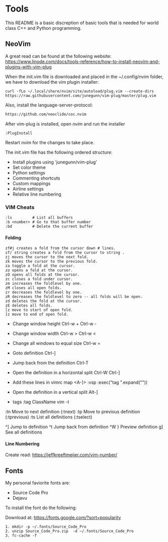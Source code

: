 # Tools

This README is a basic discreption of basic tools that is needed 
for world class C++ and Python programming.

## NeoVim

A great read can be found at the following website:
https://www.linode.com/docs/tools-reference/how-to-install-neovim-and-plugins-with-vim-plug

When the init.vim file is downloaded and placed in the ~/.config/nvim folder,
we have to download the vim plugin installer:

```
curl -fLo ~/.local/share/nvim/site/autoload/plug.vim --create-dirs https://raw.githubusercontent.com/junegunn/vim-plug/master/plug.vim
```

Also, install the language-server-protocol:

```bash
https://github.com/neoclide/coc.nvim
```

After vim-plug is installed, open *nvim* and run the installer

```
:PlugInstall
```

Restart *nvim* for the changes to take place. 

The init.vim file has the following ordered structure:

* Install plugins using 'junegunn/vim-plug'
* Set color theme
* Python settings
* Commenting shortcuts
* Custom mappings
* Airline settings
* Relative line numbering

### VIM Cheats

```
:ls         # List all buffers
:b <number> # Go to that buffer number
:bd         # Delete the current buffer
```

#### Folding

```
zf#j creates a fold from the cursor down # lines.
zf/ string creates a fold from the cursor to string .
zj moves the cursor to the next fold.
zk moves the cursor to the previous fold.
za toggle a fold at the cursor.
zo opens a fold at the cursor.
zO opens all folds at the cursor.
zc closes a fold under cursor. 
zm increases the foldlevel by one.
zM closes all open folds.
zr decreases the foldlevel by one.
zR decreases the foldlevel to zero -- all folds will be open.
zd deletes the fold at the cursor.
zE deletes all folds.
[z move to start of open fold.
]z move to end of open fold.
```

* Change window height
Ctrl-w +
Ctrl-w -

* Change window width
Ctrl-w >
Ctrl-w <

* Change all windows to equal size
Ctrl-w =

* Goto definition
Ctrl-]

* Jump back from the definition
Ctrl-T

* Open the definition in a horizontal split
Ctrl-W Ctrl-]

* Add these lines in vimrc
map <A-]> :vsp <CR>:exec("tag ".expand("<cword>"))<CR>

* Open the definition in a vertical split
Alt-]

* tags
:tag ClassName
vim -t <tag>

:tn	Move to next definition (:tnext)
:tp	Move to previous definition (:tprevious)
:ts	List all definitions (:tselect)

^]	Jump to definition
^t	Jump back from definition
^W }	Preview definition
g]	See all definitions



#### Line Numbering

Create read: https://jeffkreeftmeijer.com/vim-number/



## Fonts

My personal faviorite fonts are:

* Source Code Pro
* Dejavu 

To install the font do the following:

Download at: https://fonts.google.com/?sort=popularity

```
1. mkdir -p ~/.fonts/Source_Code_Pro
2. unzip Source_Code_Pro.zip  -d ~/.fonts/Source_Code_Pro
3. fc-cache -f
```








